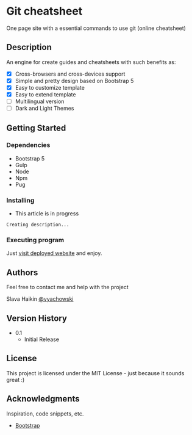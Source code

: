 #  Git cheatsheet

One page site with a essential commands to use git (online cheatsheet)

## Description

An engine for create guides and cheatsheets with such benefits as:

- [x] Cross-browsers and cross-devices support
- [x] Simple and pretty design based on Bootstrap 5
- [x] Easy to customize template
- [x] Easy to extend template
- [ ] Multilingual version
- [ ] Dark and Light Themes

## Getting Started

### Dependencies

* Bootstrap 5
* Gulp
* Node
* Npm
* Pug

### Installing

* This article is in progress

```
Creating description...
```

### Executing program

Just [visit deployed website](https://bobrishka.com) and enjoy.

<!-- ## Help

Any advise for common problems or issues.
```
command to run if program contains helper info
``` -->

## Authors

Feel free to contact me and help with the project

Slava Haikin
[@vyachowski](https://twitter.com/vyachowski)

## Version History

<!-- * 0.2
    * Various bug fixes and optimizations
    * See [commit change]() or See [release history]() -->
* 0.1
    * Initial Release

## License

This project is licensed under the MIT License - just because it sounds great :)

## Acknowledgments

Inspiration, code snippets, etc.
* [Bootstrap](https://github.com/twbs/bootstrap)

